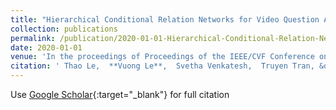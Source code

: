 ```yaml
---
title: "Hierarchical Conditional Relation Networks for Video Question Answering"
collection: publications
permalink: /publication/2020-01-01-Hierarchical-Conditional-Relation-Networks-for-Video-Question-Answering
date: 2020-01-01
venue: 'In the proceedings of Proceedings of the IEEE/CVF Conference on Computer Vision and Pattern Recognition (CVPR)'
citation: ' Thao Le,  **Vuong Le**,  Svetha Venkatesh,  Truyen Tran, &quot;Hierarchical Conditional Relation Networks for Video Question Answering.&quot; In the proceedings of Proceedings of the IEEE/CVF Conference on Computer Vision and Pattern Recognition (CVPR), 2020.'
---
```

Use [Google Scholar](https://scholar.google.com/scholar?q=Hierarchical+Conditional+Relation+Networks+for+Video+Question+Answering){:target="_blank"} for full citation